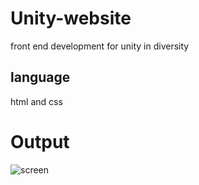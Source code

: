 # Unity-website

front end development for unity in diversity

## language 

html and css 

# Output
![screen](https://user-images.githubusercontent.com/87287905/211342161-b162baa9-8e71-41a0-b639-f547f00be3b8.png)


